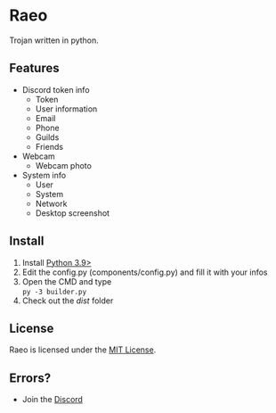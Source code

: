 # Raeo

Trojan written in python.

## Features
- Discord token info
    - Token
    - User information
    - Email
    - Phone
    - Guilds
    - Friends
- Webcam
    - Webcam photo
- System info
    - User
    - System
    - Network
    - Desktop screenshot


## Install
1. Install [Python 3.9>](https://python.org)
2. Edit the config.py (components/config.py) and fill it with your infos
3. Open the CMD and type<br>
`py -3 builder.py`
4. Check out the *dist* folder


## License

Raeo is licensed under the <a href="https://mit-license.org/">MIT License</a>.



## Errors?
- Join the [Discord](https://envyre.de)
